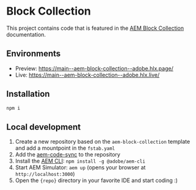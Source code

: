 # Block Collection

This project contains code that is featured in the [AEM Block Collection](https://www.aem.live/developer/block-collection#block-collection-1) documentation.

## Environments
- Preview: https://main--aem-block-collection--adobe.hlx.page/
- Live: https://main--aem-block-collection--adobe.hlx.live/

## Installation

```sh
npm i
```

## Local development

1. Create a new repository based on the `aem-block-collection` template and add a mountpoint in the `fstab.yaml`
1. Add the [aem-code-sync](https://github.com/apps/aem-code-sync) to the repository
1. Install the [AEM CLI](https://github.com/adobe/helix-cli): `npm install -g @adobe/aem-cli`
1. Start AEM Simulator: `aem up` (opens your browser at `http://localhost:3000`)
1. Open the `{repo}` directory in your favorite IDE and start coding :)
